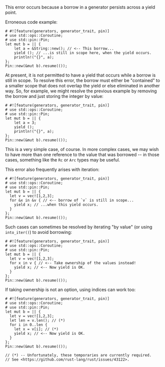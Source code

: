 This error occurs because a borrow in a generator persists across a
yield point.

Erroneous code example:

```compile_fail,E0626
# #![feature(generators, generator_trait, pin)]
# use std::ops::Coroutine;
# use std::pin::Pin;
let mut b = || {
    let a = &String::new(); // <-- This borrow...
    yield (); // ...is still in scope here, when the yield occurs.
    println!("{}", a);
};
Pin::new(&mut b).resume(());
```

At present, it is not permitted to have a yield that occurs while a
borrow is still in scope. To resolve this error, the borrow must
either be "contained" to a smaller scope that does not overlap the
yield or else eliminated in another way. So, for example, we might
resolve the previous example by removing the borrow and just storing
the integer by value:

```
# #![feature(generators, generator_trait, pin)]
# use std::ops::Coroutine;
# use std::pin::Pin;
let mut b = || {
    let a = 3;
    yield ();
    println!("{}", a);
};
Pin::new(&mut b).resume(());
```

This is a very simple case, of course. In more complex cases, we may
wish to have more than one reference to the value that was borrowed --
in those cases, something like the `Rc` or `Arc` types may be useful.

This error also frequently arises with iteration:

```compile_fail,E0626
# #![feature(generators, generator_trait, pin)]
# use std::ops::Coroutine;
# use std::pin::Pin;
let mut b = || {
  let v = vec![1,2,3];
  for &x in &v { // <-- borrow of `v` is still in scope...
    yield x; // ...when this yield occurs.
  }
};
Pin::new(&mut b).resume(());
```

Such cases can sometimes be resolved by iterating "by value" (or using
`into_iter()`) to avoid borrowing:

```
# #![feature(generators, generator_trait, pin)]
# use std::ops::Coroutine;
# use std::pin::Pin;
let mut b = || {
  let v = vec![1,2,3];
  for x in v { // <-- Take ownership of the values instead!
    yield x; // <-- Now yield is OK.
  }
};
Pin::new(&mut b).resume(());
```

If taking ownership is not an option, using indices can work too:

```
# #![feature(generators, generator_trait, pin)]
# use std::ops::Coroutine;
# use std::pin::Pin;
let mut b = || {
  let v = vec![1,2,3];
  let len = v.len(); // (*)
  for i in 0..len {
    let x = v[i]; // (*)
    yield x; // <-- Now yield is OK.
  }
};
Pin::new(&mut b).resume(());

// (*) -- Unfortunately, these temporaries are currently required.
// See <https://github.com/rust-lang/rust/issues/43122>.
```
